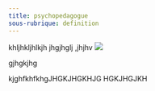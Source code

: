 ```yaml
---
title: psychopedagogue 
sous-rubrique: definition 
---
```


khljhkljhlkjh
jhgjhglj
,jhjhv
![](http://medias.psychologies.com/storage/images/therapies/developpement-personnel/epanouissement/diaporamas/sylvotherapie-9-arbres-qui-nous-font-du-bien/le-tilleul-un-baume-pour-le-coeur/2605078-1-fre-FR/Le-tilleul-un-baume-pour-le-coeur_imageWidth540.jpg)

gjhgkjhg

kjghfkhfkhgJHGKJHGKHJG
HGKJHGJKH

